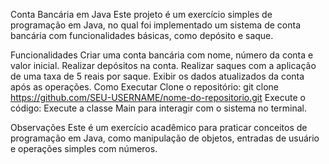 Conta Bancária em Java
Este projeto é um exercício simples de programação em Java, no qual foi implementado um sistema de conta bancária com funcionalidades básicas, como depósito e saque.

Funcionalidades
Criar uma conta bancária com nome, número da conta e valor inicial.
Realizar depósitos na conta.
Realizar saques com a aplicação de uma taxa de 5 reais por saque.
Exibir os dados atualizados da conta após as operações.
Como Executar
Clone o repositório:
git clone https://github.com/SEU-USERNAME/nome-do-repositorio.git
Execute o código: Execute a classe Main para interagir com o sistema no terminal.

Observações
Este é um exercício acadêmico para praticar conceitos de programação em Java, como manipulação de objetos, entradas de usuário e operações simples com números.
